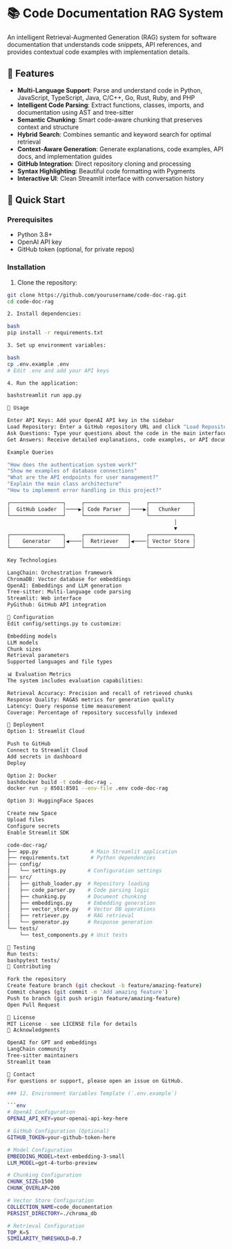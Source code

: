 # 📚 Code Documentation RAG System

An intelligent Retrieval-Augmented Generation (RAG) system for software documentation that understands code snippets, API references, and provides contextual code examples with implementation details.

## 🎯 Features

- **Multi-Language Support**: Parse and understand code in Python, JavaScript, TypeScript, Java, C/C++, Go, Rust, Ruby, and PHP
- **Intelligent Code Parsing**: Extract functions, classes, imports, and documentation using AST and tree-sitter
- **Semantic Chunking**: Smart code-aware chunking that preserves context and structure
- **Hybrid Search**: Combines semantic and keyword search for optimal retrieval
- **Context-Aware Generation**: Generate explanations, code examples, API docs, and implementation guides
- **GitHub Integration**: Direct repository cloning and processing
- **Syntax Highlighting**: Beautiful code formatting with Pygments
- **Interactive UI**: Clean Streamlit interface with conversation history

## 🚀 Quick Start

### Prerequisites

- Python 3.8+
- OpenAI API key
- GitHub token (optional, for private repos)

### Installation

1. Clone the repository:
```bash
git clone https://github.com/yourusername/code-doc-rag.git
cd code-doc-rag

2. Install dependencies:

bash
pip install -r requirements.txt

3. Set up environment variables:

bash
cp .env.example .env
# Edit .env and add your API keys

4. Run the application:

bashstreamlit run app.py

📖 Usage

Enter API Keys: Add your OpenAI API key in the sidebar
Load Repository: Enter a GitHub repository URL and click "Load Repository"
Ask Questions: Type your questions about the code in the main interface
Get Answers: Receive detailed explanations, code examples, or API documentation

Example Queries

"How does the authentication system work?"
"Show me examples of database connections"
"What are the API endpoints for user management?"
"Explain the main class architecture"
"How to implement error handling in this project?"

┌─────────────────┐     ┌──────────────┐     ┌──────────────┐
│  GitHub Loader  │────▶│ Code Parser  │────▶│   Chunker    │
└─────────────────┘     └──────────────┘     └──────────────┘
                                                      │
                                                      ▼
┌─────────────────┐     ┌──────────────┐     ┌──────────────┐
│    Generator    │◀────│  Retriever   │◀────│ Vector Store │
└─────────────────┘     └──────────────┘     └──────────────┘

Key Technologies

LangChain: Orchestration framework
ChromaDB: Vector database for embeddings
OpenAI: Embeddings and LLM generation
Tree-sitter: Multi-language code parsing
Streamlit: Web interface
PyGithub: GitHub API integration

🔧 Configuration
Edit config/settings.py to customize:

Embedding models
LLM models
Chunk sizes
Retrieval parameters
Supported languages and file types

📊 Evaluation Metrics
The system includes evaluation capabilities:

Retrieval Accuracy: Precision and recall of retrieved chunks
Response Quality: RAGAS metrics for generation quality
Latency: Query response time measurement
Coverage: Percentage of repository successfully indexed

🚢 Deployment
Option 1: Streamlit Cloud

Push to GitHub
Connect to Streamlit Cloud
Add secrets in dashboard
Deploy

Option 2: Docker
bashdocker build -t code-doc-rag .
docker run -p 8501:8501 --env-file .env code-doc-rag

Option 3: HuggingFace Spaces

Create new Space
Upload files
Configure secrets
Enable Streamlit SDK

code-doc-rag/
├── app.py                 # Main Streamlit application
├── requirements.txt       # Python dependencies
├── config/
│   └── settings.py       # Configuration settings
├── src/
│   ├── github_loader.py  # Repository loading
│   ├── code_parser.py    # Code parsing logic
│   ├── chunking.py       # Document chunking
│   ├── embeddings.py     # Embedding generation
│   ├── vector_store.py   # Vector DB operations
│   ├── retriever.py      # RAG retrieval
│   └── generator.py      # Response generation
└── tests/
    └── test_components.py # Unit tests

🧪 Testing
Run tests:
bashpytest tests/
🤝 Contributing

Fork the repository
Create feature branch (git checkout -b feature/amazing-feature)
Commit changes (git commit -m 'Add amazing feature')
Push to branch (git push origin feature/amazing-feature)
Open Pull Request

📄 License
MIT License - see LICENSE file for details
🙏 Acknowledgments

OpenAI for GPT and embeddings
LangChain community
Tree-sitter maintainers
Streamlit team

📧 Contact
For questions or support, please open an issue on GitHub.

### 12. Environment Variables Template (`.env.example`)

```env
# OpenAI Configuration
OPENAI_API_KEY=your-openai-api-key-here

# GitHub Configuration (Optional)
GITHUB_TOKEN=your-github-token-here

# Model Configuration
EMBEDDING_MODEL=text-embedding-3-small
LLM_MODEL=gpt-4-turbo-preview

# Chunking Configuration
CHUNK_SIZE=1500
CHUNK_OVERLAP=200

# Vector Store Configuration
COLLECTION_NAME=code_documentation
PERSIST_DIRECTORY=./chroma_db

# Retrieval Configuration
TOP_K=5
SIMILARITY_THRESHOLD=0.7
